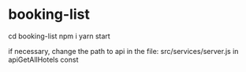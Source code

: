 # booking-list

cd booking-list
	npm i
		yarn start

if necessary, change the path to api in the file:
	src/services/server.js
in apiGetAllHotels const



